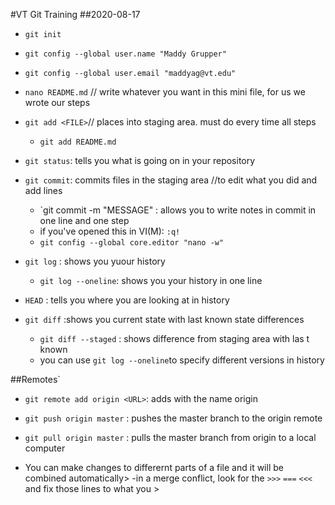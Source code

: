 #VT Git Training
##2020-08-17

- `git init`
- `git config --global user.name "Maddy Grupper"`
- `git config --global user.email "maddyag@vt.edu"`

- `nano README.md` // write whatever you want in this mini file, for us we wrote our steps
- `git add <FILE>`// places <FILE> into staging area. must do every time all steps
	- `git add README.md`
- `git status`: tells you what is going on in your repository
- `git commit`: commits files in the staging area //to edit what you did and add lines
	- `git commit -m "MESSAGE" : allows you to write notes in commit in one line and one step
	- if you've opened this in VI(M): <ESC> `:q!`
	- `git config --global core.editor "nano -w"`

- `git log` : shows you yuour history
	- `git log --oneline`: shows you your history in one line

- `HEAD` : tells you where you are looking at in history

- `git diff` :shows you current state with last known state differences
	- `git diff --staged` : shows difference from staging area with las t known
	- you can use `git log --oneline`to specify different versions in history

##Remotes`

- `git remote add origin <URL>`: adds <URL> with the name origin
- `git push origin master` : pushes the master branch to the origin remote
- `git pull origin master` : pulls the master branch from origin to a local computer
	
- You can make changes to differernt parts of a file and it will be combined automatically>
-in a merge conflict, look for the `>>>` `===` `<<<` and fix those lines to what you >
